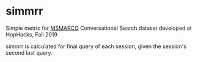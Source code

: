 # simmrr

Simple metric for [MSMARCO](msmarco.org) Conversational Search dataset developed at HopHacks, Fall 2019

simmrr is calculated for final query of each session, given the session's second last query.